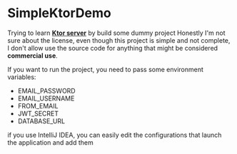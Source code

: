# SimpleKtorDemo

Trying to learn **[Ktor server](https://ktor.io/docs/intellij-idea.html)** by build some dummy project
Honestly I'm not sure about the license, even though this project is simple and not complete, I don't allow use the source code for anything that might be considered **commercial use**.

If you want to run the project, you need to pass some environment variables:

* EMAIL_PASSWORD
* EMAIL_USERNAME
* FROM_EMAIL
* JWT_SECRET
* DATABASE_URL

if you use IntelliJ IDEA, you can easily edit the configurations that launch the application and add them
